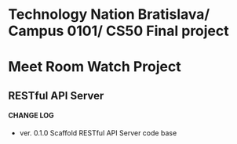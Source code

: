 Technology Nation Bratislava/ Campus 0101/ CS50 Final project
=============================================================
# Meet Room Watch Project
## RESTful API Server

#### CHANGE LOG
* ver. 0.1.0 Scaffold RESTful API Server code base